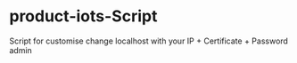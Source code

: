 # product-iots-Script
Script for customise change localhost with your IP + Certificate + Password admin
